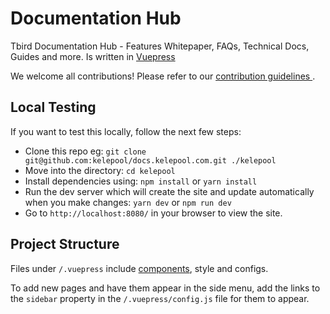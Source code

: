 # Documentation Hub

Tbird Documentation Hub - Features Whitepaper, FAQs, Technical Docs, Guides and more. Is written in [Vuepress](https://v2.vuepress.vuejs.org/guide/#how-it-works)

We welcome all contributions! Please refer to our [ contribution guidelines ]( ./CONTRIBUTING.md ).

## Local Testing

If you want to test this locally, follow the next few steps:

- Clone this repo eg: `git clone git@github.com:kelepool/docs.kelepool.com.git ./kelepool`
- Move into the directory: `cd kelepool`
- Install dependencies using: `npm install` or `yarn install`
- Run the dev server which will create the site and update automatically when you make changes: `yarn dev` or `npm run dev`
- Go to `http://localhost:8080/` in your browser to view the site.

## Project Structure

Files under `/.vuepress` include [components](https://vuejs.org/v2/guide/components.html), style and configs.

To add new pages and have them appear in the side menu, add the links to the `sidebar` property in the `/.vuepress/config.js` file for them to appear.
